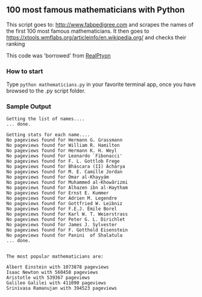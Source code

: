 ## 100 most famous mathematicians with Python

This script goes to: http://www.fabpedigree.com and scrapes the names of the first 100 most famous mathematicians.
It then goes to https://xtools.wmflabs.org/articleinfo/en.wikipedia.org/ and checks their ranking

This code was 'borrowed' from [RealPtyon](https://realpython.com/python-web-scraping-practical-introduction/#using-beautifulsoup-to-get-mathematician-names)

### How to start
Type `python mathematicians.py` in your favorite terminal app, once you have browsed to the .py script folder.


### Sample Output

```
Getting the list of names....
... done.

Getting stats for each name....
No pageviews found for Hermann G. Grassmann
No pageviews found for William R. Hamilton
No pageviews found for Hermann K. H. Weyl
No pageviews found for Leonardo `Fibonacci'
No pageviews found for F. L. Gottlob Frege
No pageviews found for Bháscara (II) Áchárya
No pageviews found for M. E. Camille Jordan
No pageviews found for Omar al-Khayyám
No pageviews found for Muhammed al-Khowârizmi
No pageviews found for Alhazen ibn al-Haytham
No pageviews found for Ernst E. Kummer
No pageviews found for Adrien M. Legendre
No pageviews found for Gottfried W. Leibniz
No pageviews found for F.E.J. Émile Borel
No pageviews found for Karl W. T. Weierstrass
No pageviews found for Peter G. L. Dirichlet
No pageviews found for James J. Sylvester
No pageviews found for F. Gotthold Eisenstein
No pageviews found for Panini  of Shalatula
... done.


The most popular mathematicians are:

Albert Einstein with 1073878 pageviews
Isaac Newton with 560458 pageviews
Aristotle with 539367 pageviews
Galileo Galilei with 411090 pageviews
Srinivasa Ramanujan with 394523 pageviews
```
